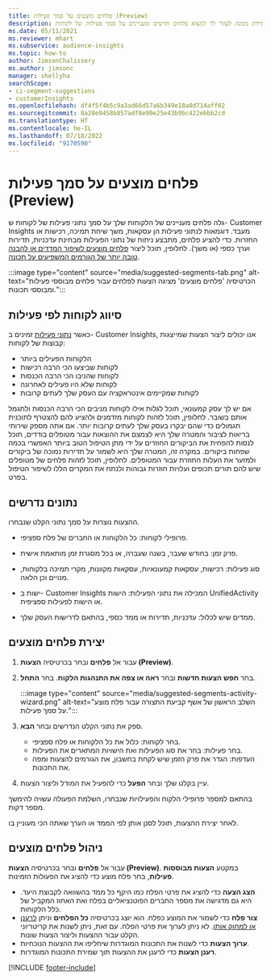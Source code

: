 ```yaml
---
title: פלחים מוצעים על סמך פעילות (Preview)
description: אפשר ללמידת מכונה לעזור לך למצוא פלחים חדשים ומעניינים על סמך פעילות של לקוחות.
ms.date: 05/11/2021
ms.reviewer: mhart
ms.subservice: audience-insights
ms.topic: how-to
author: JimsonChalissery
ms.author: jimsonc
manager: shellyha
searchScope:
- ci-segment-suggestions
- customerInsights
ms.openlocfilehash: df4f5f4b5c9a3ad66d57a6b349e18a0d714aff62
ms.sourcegitcommit: 8a28e9458b857adf8e90e25e43b9bc422ebbb2cd
ms.translationtype: HT
ms.contentlocale: he-IL
ms.lasthandoff: 07/18/2022
ms.locfileid: "9170590"
---
```

# <a name="suggested-segments-based-on-activity-preview"></a>פלחים מוצעים על סמך פעילות (Preview)

גלה פלחים מעניינים של הלקוחות שלך על סמך נתוני פעילות של לקוחות ש- Customer Insights מעבד. דוגמאות לנתוני פעילות הן עסקאות, משך שיחת תמיכה, רכישות או החזרות. כדי להציע פלחים, מתבצע ניתוח של נתוני הפעילות מבחינת עדכניות, תדירות וערך כספי (או משך). לחלופין, תוכל ליצור [פלחים מוצעים לשיפור המדדים או להבנה טובה יותר של הגורמים המשפיעים על תכונה](suggested-segments.md).

:::image type="content" source="media/suggested-segments-tab.png" alt-text="הכרטיסיה 'פלחים מוצעים' מציגה הצעות לפלחים עבור פלחים מבוססי פעילות ומבוססי תכונות.":::

## <a name="categorize-customers-by-activity"></a>סיווג לקוחות לפי פעילות

כאשר [נתוני פעילות](activities.md) זמינים ב- Customer Insights, אנו יכולים ליצור הצעות שמייצגות קבוצות של לקוחות:

- הלקוחות הפעילים ביותר 
- לקוחות שביצעו הכי הרבה רכישות 
- לקוחות שהניבו הכי הרבה הכנסות 
- לקוחות שלא היו פעילים לאחרונה 
- לקוחות שמקיימים אינטראקציה עם העסק שלך לעתים קרובות  

אם יש לך עסק קמעונאי, תוכל לגלות אילו לקוחות מניבים הכי הרבה הכנסות ולתגמל אותם בשובר. לחלופין, תוכל לזהות לקוחות מזדמנים ולהציע להם להצטרף לתוכנית תגמולים כדי שהם יבקרו בעסק שלך לעתים קרובות יותר.
אם אתה מספק שירותי בריאות לציבור והמטרה שלך היא לצמצם את ההוצאות עבור מטופלים בודדים, תוכל לנסות להפחית את הביקורים החוזרים על ידי מתן הטיפול הטוב ביותר האפשרי בכמה שפחות ביקורים. במקרה זה, המטרה שלך היא לשמור על תדירות נמוכה של ביקורים ולמזער את העלות החוזרת עבור המטופלים. לחלופין, תוכל לזהות פלחים של מטופלים שיש להם תורים תכופים ועלויות חוזרות גבוהות ולנתח את המקרים הללו לשיפור הטיפול בפרט.

## <a name="required-data"></a>נתונים נדרשים

ההצעות נוצרות על סמך נתוני הקלט שנבחרו.

- פרופילי לקוחות: כל הלקוחות או החברים של פלח ספציפי.

- פרק זמן: בחודש שעבר, בשנה שעברה, או בכל מסגרת זמן מותאמת אישית.

- סוג פעילות: רכישות, עסקאות קמעונאיות, עסקאות מקוונות, מקרי תמיכה בלקוחות, מנויים וכן הלאה.  

- ישות ב- Customer Insights המכילה את נתוני הפעילות: הישות UnifiedActivity או הישות לפעילות ספציפית.

- ממדים שיש לכלול: עדכניות, תדירות או ממד כספי, בהתאם לדרישות העסק שלך.

## <a name="generate-suggested-segments"></a>יצירת פלחים מוצעים

1. עבור אל **פלחים** ובחר בכרטיסיה **הצעות (Preview)**.

1. בחר **חפש הצעות חדשות** ובחר **ראה או צפה את התנהגות הלקוח‬**. בחר **התחל**.

   :::image type="content" source="media/suggested-segments-activity-wizard.png" alt-text="השלב הראשון של אשף קביעת התצורה עבור פלח מוצע על סמך פעילות.":::

1. ספק את נתוני הקלט הנדרשים ובחר **הבא**.

   - בחר לקוחות: כלול את כל הלקוחות או פלח ספציפי.
   - בחר פעילות: בחר את סוג הפעילות ואת הישויות המתארים את הפעילות.
   - העדפות: הגדר את פרק הזמן שיש לקחת בחשבון, את הגורמים להצעות ומפה את התכונות.

1. עיין בקלט שלך ובחר **הפעל** כדי להפעיל את המודל וליצור הצעות.

בהתאם למספר פרופילי הלקוח והפעילויות שנבחרו, השלמת הפעולה עשויה להימשך מספר דקות.

לאחר יצירת ההצעות, תוכל לסנן אותן לפי הממד או הערך שאתה הכי מעוניין בו.

## <a name="manage-suggested-segments"></a>ניהול פלחים מוצעים

עבור אל **פלחים** ובחר בכרטיסיה **הצעות (Preview)**. במקטע **הצעות מבוססות פעילות**, בחר פלח מוצע כדי להציג את הפעולות הזמינות.

- **הצג הצעה** כדי להציג את פרטי הפלח כמו היקף כל ממד בהשוואה לקבוצת היעד. היא גם מדגישה את מספר החברים הפוטנציאליים בפלח ואת האחוז המקביל של כלל הלקוחות.
- **צור פלח** כדי לשמור את המוצע כפלח. הוא יוצג בכרטיסיה **כל הפלחים** וניתן [לרענן או למחוק אותו](segments.md). לא ניתן לערוך את פרטי הפלח. עם זאת, ניתן לשנות את קריטריוני הקלט עבור ההצעות וליצור הצעות שונות.
- **ערוך הצעות** כדי לשנות את התכונות המוגדרות שיחליפו את ההצעות הנוכחיות.
- **רענן הצעות** כדי לרענן את ההצעות תוך שמירת התכונות המוגדרות.

[!INCLUDE [footer-include](includes/footer-banner.md)]
